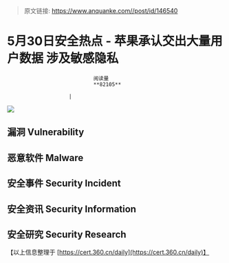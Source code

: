 > 原文链接: https://www.anquanke.com//post/id/146540 


# 5月30日安全热点 - 苹果承认交出大量用户数据 涉及敏感隐私


                                阅读量   
                                **82105**
                            
                        |
                        
                                                                                    



[![](https://p2.ssl.qhimg.com/t019d1ecf3507e37ca7.png)](https://p2.ssl.qhimg.com/t019d1ecf3507e37ca7.png)

## 漏洞 Vulnerability















## 恶意软件 Malware











## 安全事件 Security Incident





## 安全资讯 Security Information











## 安全研究 Security Research











【以上信息整理于 [https://cert.360.cn/daily](https://cert.360.cn/daily)】
